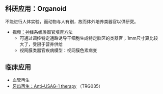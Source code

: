 





## 科研应用：Organoid

不能进行人体实验，而动物与人有别，故而体外培养类器官以供研究。

* [视频：神经系统类器官培育方法](https://www.bilibili.com/video/BV1WJ4m1b7P1/)
    - 可通过调控特定通路诱导干细胞生成特定脑区的类器官；1mm尺寸算比较大了，受限于营养供给
    - 视网膜类器官疾病模型：视网膜色素病变



## 临床应用

* 血管再生
* [牙齿再生：Anti–USAG-1 therapy](https://www.science.org/doi/10.1126/sciadv.abf1798) （TRG035）




